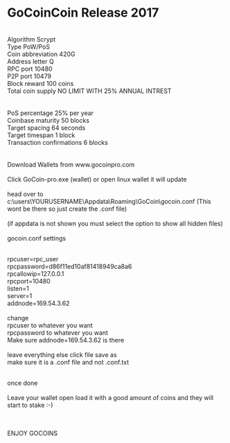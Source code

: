 ﻿# GoCoinCoin Release 2017
<br>
Algorithm 	Scrypt<br>
Type 	PoW/PoS<br>
Coin abbreviation 	420G<br>
Address letter 	Q<br>
RPC port 	10480<br>
P2P port 	10479<br>
Block reward 	100 coins<br>
Total coin supply 	NO LIMIT WITH 25% ANNUAL INTREST<br><br>
<br>
PoS percentage 	25% per year<br>
Coinbase maturity 	50 blocks<br>
Target spacing 	64 seconds<br>
Target timespan 	1 block<br>
Transaction confirmations 	6 blocks<br>
<br><br>
Download Wallets from www.gocoinpro.com
<br><br>
Click GoCoin-pro.exe (wallet) or open linux wallet it will update
<br><br>
head over to c:\users\YOURUSERNAME\Appdata\Roaming\GoCoin\gocoin.conf (This wont be there so just create the .conf file)
<br><br>
(if appdata is not shown you must select the option to show all hidden files)
<br><br>
gocoin.conf settings
<br><br>

rpcuser=rpc_user <br>
rpcpassword=d86f11ed10af81418949ca8a6<br>
rpcallowip=127.0.0.1<br>
rpcport=10480<br>
listen=1<br>
server=1<br>
addnode=169.54.3.62 
<br><br>
change <br>
rpcuser to whatever you want <br>
rpcpassword to whatever you want<br>
Make sure addnode=169.54.3.62 is there
 <br><br>
 leave everything else click file save as <br>
 make sure it is a .conf file and not .conf.txt<br>
 <br>

once done
<br><br>
Leave your wallet open load it with a good amount of coins and they will start to stake :-)

  <br> <br>
ENJOY GOCOINS


